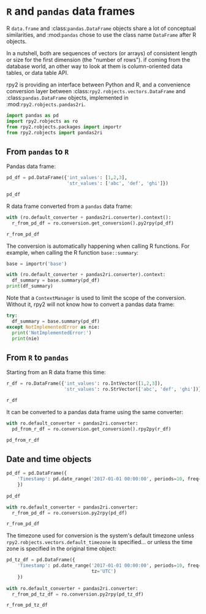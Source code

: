 # `R` and `pandas` data frames

R `data.frame` and :class:`pandas.DataFrame` objects share a lot of
conceptual similarities, and :mod:`pandas` chose to use the class name
`DataFrame` after R objects.

In a nutshell, both are sequences of vectors (or arrays) of consistent
length or size for the first dimension (the "number of rows").
if coming from the database world, an other way to look at them is
column-oriented data tables, or data table API.

rpy2 is providing an interface between Python and R, and a convenience
conversion layer between :class:`rpy2.robjects.vectors.DataFrame` and
:class:`pandas.DataFrame` objects, implemented in
:mod:`rpy2.robjects.pandas2ri`.

```python
import pandas as pd
import rpy2.robjects as ro
from rpy2.robjects.packages import importr 
from rpy2.robjects import pandas2ri
```

## From `pandas` to `R`

Pandas data frame:

```python
pd_df = pd.DataFrame({'int_values': [1,2,3],
                      'str_values': ['abc', 'def', 'ghi']})

pd_df
```

R data frame converted from a `pandas` data frame:

```python
with (ro.default_converter + pandas2ri.converter).context():
  r_from_pd_df = ro.conversion.get_conversion().py2rpy(pd_df)

r_from_pd_df
```

The conversion is automatically happening when calling R functions.
For example, when calling the R function `base::summary`:

```python
base = importr('base')

with (ro.default_converter + pandas2ri.converter).context:
  df_summary = base.summary(pd_df)
print(df_summary)
```

Note that a `ContextManager` is used to limit the scope of the
conversion. Without it, rpy2 will not know how to convert a pandas
data frame:

```python
try:
  df_summary = base.summary(pd_df)
except NotImplementedError as nie:
  print('NotImplementedError:')
  print(nie)
```

## From `R` to `pandas`

Starting from an R data frame this time:

```python
r_df = ro.DataFrame({'int_values': ro.IntVector([1,2,3]),
                     'str_values': ro.StrVector(['abc', 'def', 'ghi'])})

r_df
```

It can be converted to a pandas data frame using the same converter:

```python
with ro.default_converter + pandas2ri.converter:
  pd_from_r_df = ro.conversion.get_conversion().rpy2py(r_df)

pd_from_r_df
```

## Date and time objects

```python
pd_df = pd.DataFrame({
    'Timestamp': pd.date_range('2017-01-01 00:00:00', periods=10, freq='s')
    })
    
pd_df
```

```python
with ro.default_converter + pandas2ri.converter:
  r_from_pd_df = ro.conversion.py2rpy(pd_df)

r_from_pd_df
```

The timezone used for conversion is the system's default timezone unless
`rpy2.robjects.vectors.default_timezone` is specified...
or unless the time zone is specified in the original time object:

```python
pd_tz_df = pd.DataFrame({
    'Timestamp': pd.date_range('2017-01-01 00:00:00', periods=10, freq='s',
                               tz='UTC')
    })
    
with ro.default_converter + pandas2ri.converter:
  r_from_pd_tz_df = ro.conversion.py2rpy(pd_tz_df)

r_from_pd_tz_df
```
